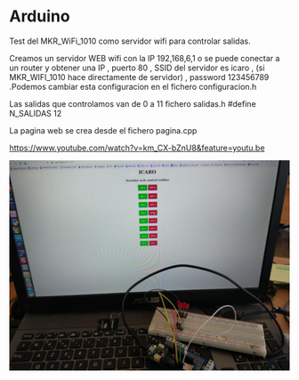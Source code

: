 # Arduino

 Test del MKR_WiFi_1010  como servidor wifi para controlar salidas.
 
Creamos un servidor WEB wifi con la IP 192,168,6,1  o se puede conectar a un router y obtener una IP
, puerto 80
, SSID del servidor es icaro , (si MKR_WIFI_1010 hace directamente de servidor)
, password 123456789 
.Podemos cambiar esta configuracion en el fichero configuracion.h

Las salidas que controlamos van de 0 a 11 fichero salidas.h #define N_SALIDAS 12 

La pagina web se crea desde el fichero pagina.cpp

https://www.youtube.com/watch?v=km_CX-bZnU8&feature=youtu.be

![alt text](https://github.com/AntonioVillanuevaSegura/Servidor_MKR_WiFi_1010/blob/master/doc/photo_2020-01-29_13-14-18.jpg)

